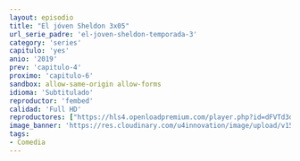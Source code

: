 ```yaml
---
layout: episodio
title: "El jóven Sheldon 3x05"
url_serie_padre: 'el-joven-sheldon-temporada-3'
category: 'series'
capitulo: 'yes'
anio: '2019'
prev: 'capitulo-4'
proximo: 'capitulo-6'
sandbox: allow-same-origin allow-forms
idioma: 'Subtitulado'
reproductor: 'fembed'
calidad: 'Full HD'
reproductores: ["https://hls4.openloadpremium.com/player.php?id=dFVTd3dyMXN5dVJENEh0cUNJN0JuQ3NpQ29LbkJnNnZjVVdXNWp3YzFPczYzVTlhWkM0dThHSlh0R25vYkVNOWtwbkFQTDBBcmJ3SEc0THgyVjNPR3c9PQ&sub=https://sub.cuevana2.io/vtt-sub/sub7/Young.Sheldon.3x05.vtt","https://tutumeme.net/embed/player.php?u=bXQ3ajJOaW1wcFRGcEs2VW5XRGExTlRPMytmUnc3bHVwcWhoenVIUjI5SHF5TlNwc0taaG1jN2gwZHZSNTlIRHVhV2tZWitkNUtDVDNOL1ZvYW1rYjJSbG9LV2Q","https://player.cuevana2.io/irgotoolp.php?url=eTllbW9hZHpYNURLejlaalg2T3BsYy9PMHNTV29hYWVuY3JYMEpHVm9LRm9uWlRYbTVKL201K3lmcktRMEphbmFRPT0&sub=https://sub.cuevana2.io/vtt-sub/sub7/Young.Sheldon.3x05.vtt","https://api.cuevana3.io/olpremium/gd.php?file=ek5lbm9xYWNrS0xNejZabVlkSFIyTkxQb3BPWDB0UFkwY3lvbjJIRjBPQ1QwNStUck1mVG9kVExvM0djeHA3VnFybXRscUdvMWRXNHRZbU1lYXVUeDg2cGpKVmp4cXpBejYxcGxhQ1R0TTJwdFo2QmlMZmJ4WmV0ZTROa3FKSElsODlwbElxODI5alJtSHlUbnNiYnljL1BlSlozeXRqWXFMRjJoR08wMjhxN21JbVZlYlM2eWF6TGdKZUkwcFBFdXEyaGpKM093c2lybkt1TWQ3RFB5cXZHYklLRWlNbmYxOG1ZYjZ6SDFBPT0","https://api.cuevana3.io/rr/gd.php?h=ek5lbm9xYWNrS0xJMVp5b21KREk0dFBLbjVkaHhkRGdrOG1jbnBpUnhhS1Z1cXlXZWJXNjNiRzZmVjk5a3JXMzBxNW5pWUxUcGJ5eHlvU2Nhc3ExMU1PU3FadVkyUT09"]
image_banner: 'https://res.cloudinary.com/u4innovation/image/upload/v1561429447/big-bang-temporada1banner-min_rlp7il.jpg'
tags:
- Comedia
---
```













